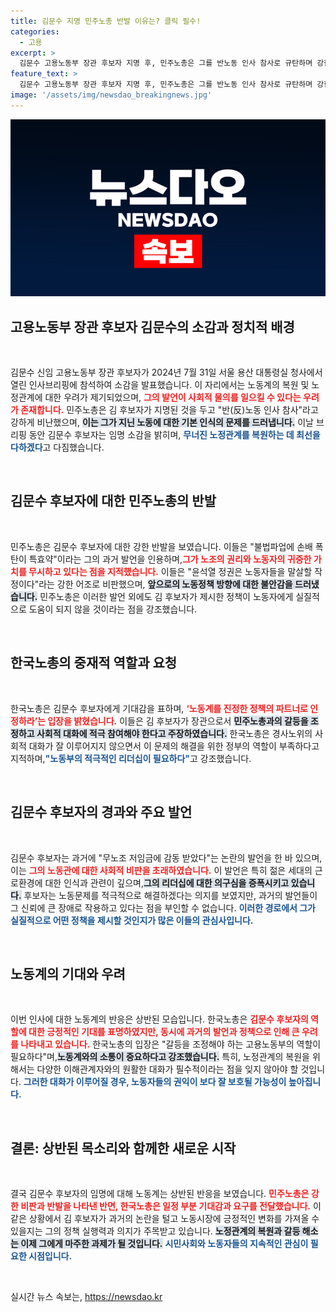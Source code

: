 ```yaml
---
title: 김문수 지명 민주노총 반발 이유는? 클릭 필수!
categories:
  - 고용
excerpt: >
  김문수 고용노동부 장관 후보자 지명 후, 민주노총은 그를 반노동 인사 참사로 규탄하며 강한 반발을 보였다. 한국노총은 노정관계 복원을 강조하며 장관의 역할을 촉구했다. 과연 김 후보가 갈등 해소의 리더십을 발휘할 수 있을까?
feature_text: >
  김문수 고용노동부 장관 후보자 지명 후, 민주노총은 그를 반노동 인사 참사로 규탄하며 강한 반발을 보였다. 한국노총은 노정관계 복원을 강조하며 장관의 역할을 촉구했다. 과연 김 후보가 갈등 해소의 리더십을 발휘할 수 있을까?
image: '/assets/img/newsdao_breakingnews.jpg'
---
```


<p><img src="/assets/img/newsdao_breakingnews.jpg" alt="ranknews 속보" /></p>

<h2 data-ke-size="size26">고용노동부 장관 후보자 김문수의 소감과 정치적 배경</h2>

<p data-ke-size="size16">&nbsp;</p>

<p>김문수 신임 고용노동부 장관 후보자가 2024년 7월 31일 서울 용산 대통령실 청사에서 열린 인사브리핑에 참석하여 소감을 발표했습니다. 이 자리에서는 노동계의 복원 및 노정관계에 대한 우려가 제기되었으며, <b><span style="color: #ee2323;">그의 발언이 사회적 물의를 일으킬 수 있다는 우려가 존재합니다.</span></b> 민주노총은 김 후보자가 지명된 것을 두고 "반(反)노동 인사 참사"라고 강하게 비난했으며, <b><span style="background-color: #21538527;">이는 그가 지닌 노동에 대한 기본 인식의 문제를 드러냅니다.</span></b> 이날 브리핑 동안 김문수 후보자는 임명 소감을 밝히며, <b><span style="color: #1a5490;">무너진 노정관계를 복원하는 데 최선을 다하겠다</span></b>고 다짐했습니다.</p>

<p data-ke-size="size16">&nbsp;</p>

<h2 data-ke-size="size26">김문수 후보자에 대한 민주노총의 반발</h2>

<p data-ke-size="size16">&nbsp;</p>

<p>민주노총은 김문수 후보자에 대한 강한 반발을 보였습니다. 이들은 "불법파업에 손배 폭탄이 특효약"이라는 그의 과거 발언을 인용하며,<b><span style="color: #ee2323;">그가 노조의 권리와 노동자의 귀중한 가치를 무시하고 있다는 점을 지적했습니다.</span></b> 이들은 "윤석열 정권은 노동자들을 말살할 작정이다"라는 강한 어조로 비판했으며, <b><span style="background-color: #21538527;">앞으로의 노동정책 방향에 대한 불안감을 드러냈습니다.</span></b> 민주노총은 이러한 발언 외에도 김 후보자가 제시한 정책이 노동자에게 실질적으로 도움이 되지 않을 것이라는 점을 강조했습니다.</p>

<p data-ke-size="size16">&nbsp;</p>

<h2 data-ke-size="size26">한국노총의 중재적 역할과 요청</h2>

<p data-ke-size="size16">&nbsp;</p>

<p>한국노총은 김문수 후보자에게 기대감을 표하며, <b><span style="color: #ee2323;">‘노동계를 진정한 정책의 파트너로 인정하라’는 입장을 밝혔습니다.</span></b> 이들은 김 후보자가 장관으로서 <b><span style="background-color: #21538527;">민주노총과의 갈등을 조정하고 사회적 대화에 적극 참여해야 한다고 주장하였습니다.</span></b> 한국노총은 경사노위의 사회적 대화가 잘 이루어지지 않으면서 이 문제의 해결을 위한 정부의 역할이 부족하다고 지적하며,<b><span style="color: #1a5490;">"노동부의 적극적인 리더십이 필요하다"</span></b>고 강조했습니다.</p>

<p data-ke-size="size16">&nbsp;</p>

<h2 data-ke-size="size26">김문수 후보자의 경과와 주요 발언</h2>

<p data-ke-size="size16">&nbsp;</p>

<p>김문수 후보자는 과거에 "무노조 저임금에 감동 받았다"는 논란의 발언을 한 바 있으며, 이는 <b><span style="color: #ee2323;">그의 노동관에 대한 사회적 비판을 초래하였습니다.</span></b> 이 발언은 특히 젊은 세대의 근로환경에 대한 인식과 관련이 깊으며,<b><span style="background-color: #21538527;">그의 리더십에 대한 의구심을 증폭시키고 있습니다.</span></b> 후보자는 노동문제를 적극적으로 해결하겠다는 의지를 보였지만, 과거의 발언들이 그 신뢰에 큰 장애로 작용하고 있다는 점을 부인할 수 없습니다. <b><span style="color: #1a5490;">이러한 경로에서 그가 실질적으로 어떤 정책을 제시할 것인지가 많은 이들의 관심사입니다.</span></b></p>

<p data-ke-size="size16">&nbsp;</p>

<h2 data-ke-size="size26">노동계의 기대와 우려</h2>

<p data-ke-size="size16">&nbsp;</p>

<p>이번 인사에 대한 노동계의 반응은 상반된 모습입니다. 한국노총은 <b><span style="color: #ee2323;">김문수 후보자의 역할에 대한 긍정적인 기대를 표명하였지만, 동시에 과거의 발언과 정책으로 인해 큰 우려를 나타내고 있습니다.</span></b> 한국노총의 입장은 "갈등을 조정해야 하는 고용노동부의 역할이 필요하다"며,<b><span style="background-color: #21538527;">노동계와의 소통이 중요하다고 강조했습니다.</span></b> 특히, 노정관계의 복원을 위해서는 다양한 이해관계자와의 원활한 대화가 필수적이라는 점을 잊지 않아야 할 것입니다. <b><span style="color: #1a5490;">그러한 대화가 이루어질 경우, 노동자들의 권익이 보다 잘 보호될 가능성이 높아집니다.</span></b></p>

<p data-ke-size="size16">&nbsp;</p>

<h2 data-ke-size="size26">결론: 상반된 목소리와 함께한 새로운 시작</h2>

<p data-ke-size="size16">&nbsp;</p>

<p>결국 김문수 후보자의 임명에 대해 노동계는 상반된 반응을 보였습니다. <b><span style="color: #ee2323;">민주노총은 강한 비판과 반발을 나타낸 반면, 한국노총은 일정 부분 기대감과 요구를 전달했습니다.</span></b> 이 같은 상황에서 김 후보자가 과거의 논란을 털고 노동시장에 긍정적인 변화를 가져올 수 있을지는 그의 정책 실행력과 의지가 주목받고 있습니다. <b><span style="background-color: #21538527;">노정관계의 복원과 갈등 해소는 이제 그에게 마주한 과제가 될 것입니다.</span></b> <b><span style="color: #1a5490;">시민사회와 노동자들의 지속적인 관심이 필요한 시점입니다.</span></b></p>

<p data-ke-size="size16">&nbsp;</p>
실시간 뉴스 속보는, <a href="https://newsdao.kr" rel="dofollow">https://newsdao.kr</a>



